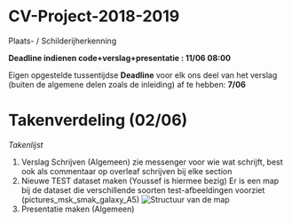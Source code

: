 # CV-Project-2018-2019
Plaats- / Schilderijherkenning

**Deadline indienen code+verslag+presentatie : 11/06 08:00**

Eigen opgestelde tussentijdse **Deadline** voor elk ons deel van het verslag (buiten de algemene delen zoals de inleiding) af te hebben: **7/06**

Takenverdeling (02/06)
====================

*Takenlijst*
1. Verslag Schrijven (Algemeen)
zie messenger voor wie wat schrijft, best ook als commentaar op overleaf schrijven bij elke section
2. Nieuwe TEST dataset maken (Youssef is hiermee bezig)
Er is een map bij de dataset die verschillende soorten test-afbeeldingen voorziet (pictures_msk_smak_galaxy_A5)
![Structuur van de map](folder.PNG)
3. Presentatie maken (Algemeen)
